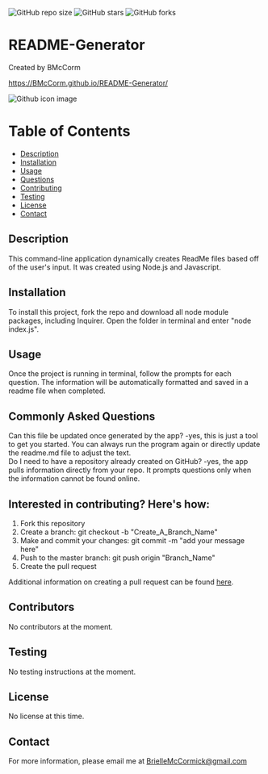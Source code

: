 ![GitHub repo size](https://img.shields.io/github/repo-size/BMcCorm/README-Generator)
![GitHub stars](https://img.shields.io/github/stars/BMcCorm/README-Generator?style=social)
![GitHub forks](https://img.shields.io/github/forks/BMcCorm/README-Generator?style=social)

# README-Generator

Created by BMcCorm

https://BMcCorm.github.io/README-Generator/

![Github icon image](https://avatars1.githubusercontent.com/u/64443618?v=4)

# Table of Contents

- [Description](#Description)
- [Installation](#Installation)
- [Usage](#Usage)
- [Questions](#Questions)
- [Contributing](#contributing)
- [Testing](#Testing)
- [License](#License)
- [Contact](#Contact)

## Description

This command-line application dynamically creates ReadMe files based off of the user's input. It was created using Node.js and Javascript.

## Installation

To install this project, fork the repo and download all node module packages, including Inquirer. Open the folder in terminal and enter "node index.js".

## Usage

Once the project is running in terminal, follow the prompts for each question. The information will be automatically formatted and saved in a readme file when completed.

## Commonly Asked Questions

Can this file be updated once generated by the app?
-yes, this is just a tool to get you started. You can always run the program again or directly update the readme.md file to adjust the text.
<br>
Do I need to have a repository already created on GitHub?
-yes, the app pulls information directly from your repo. It prompts questions only when the information cannot be found online.

## Interested in contributing? Here's how:

1. Fork this repository
2. Create a branch: git checkout -b "Create_A_Branch_Name"
3. Make and commit your changes: git commit -m "add your message here"
4. Push to the master branch: git push origin "Branch_Name"
5. Create the pull request

Additional information on creating a pull request can be found [here](https://help.github.com/en/github/collaborating-with-issues-and-pull-requests/creating-a-pull-request).

## Contributors

No contributors at the moment.

## Testing

No testing instructions at the moment.

## License

No license at this time.

## Contact

For more information, please email me at BrielleMcCormick@gmail.com
